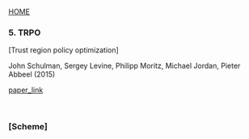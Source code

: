 [HOME](../README.md)

### 5. TRPO

[Trust region policy optimization]

John Schulman, Sergey Levine, Philipp Moritz, Michael Jordan, Pieter Abbeel (2015)

[paper_link](https://arxiv.org/pdf/1502.05477.pdf)

</br>

### [Scheme]


